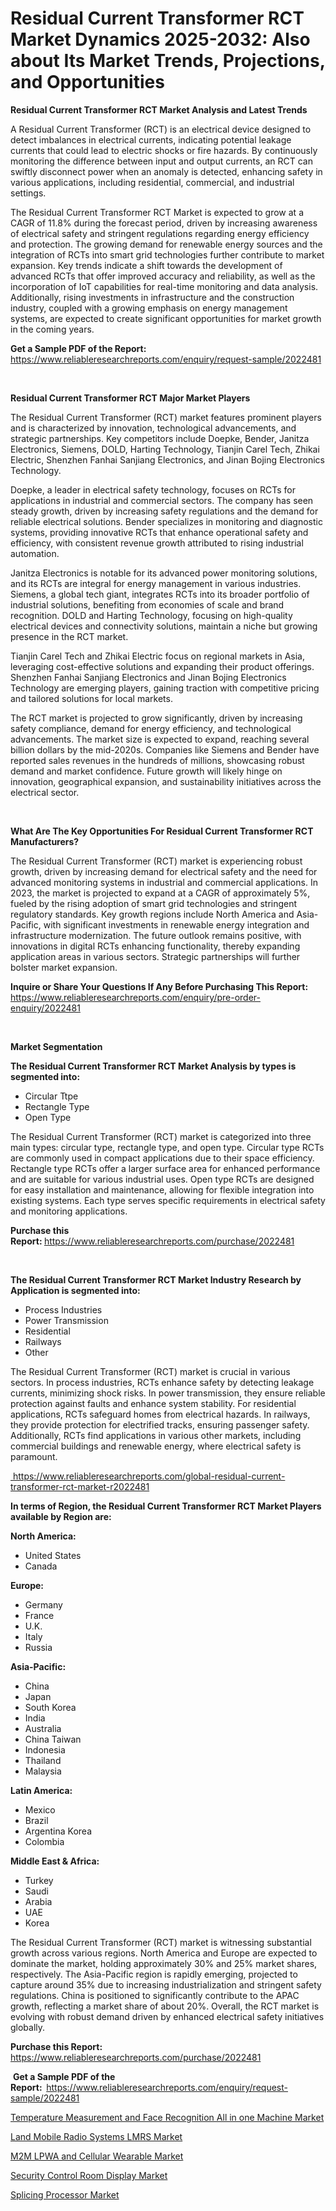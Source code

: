 <p><h1>Residual Current Transformer RCT Market Dynamics 2025-2032: Also about Its Market Trends, Projections, and Opportunities</h1></p><p><strong>Residual Current Transformer RCT Market Analysis and Latest Trends</strong></p>
<p><p>A Residual Current Transformer (RCT) is an electrical device designed to detect imbalances in electrical currents, indicating potential leakage currents that could lead to electric shocks or fire hazards. By continuously monitoring the difference between input and output currents, an RCT can swiftly disconnect power when an anomaly is detected, enhancing safety in various applications, including residential, commercial, and industrial settings.</p><p>The Residual Current Transformer RCT Market is expected to grow at a CAGR of 11.8% during the forecast period, driven by increasing awareness of electrical safety and stringent regulations regarding energy efficiency and protection. The growing demand for renewable energy sources and the integration of RCTs into smart grid technologies further contribute to market expansion. Key trends indicate a shift towards the development of advanced RCTs that offer improved accuracy and reliability, as well as the incorporation of IoT capabilities for real-time monitoring and data analysis. Additionally, rising investments in infrastructure and the construction industry, coupled with a growing emphasis on energy management systems, are expected to create significant opportunities for market growth in the coming years.</p></p>
<p><strong>Get a Sample PDF of the Report:&nbsp;</strong> <a href="https://www.reliableresearchreports.com/enquiry/request-sample/2022481?utm_campaign=33&utm_medium=2&utm_source=Github&utm_content=ia&utm_term=29032025&utm_id=residual-current-transformer-rct">https://www.reliableresearchreports.com/enquiry/request-sample/2022481</a></p>
<p>&nbsp;</p>
<p><strong>Residual Current Transformer RCT Major Market Players</strong></p>
<p><p>The Residual Current Transformer (RCT) market features prominent players and is characterized by innovation, technological advancements, and strategic partnerships. Key competitors include Doepke, Bender, Janitza Electronics, Siemens, DOLD, Harting Technology, Tianjin Carel Tech, Zhikai Electric, Shenzhen Fanhai Sanjiang Electronics, and Jinan Bojing Electronics Technology.</p><p>Doepke, a leader in electrical safety technology, focuses on RCTs for applications in industrial and commercial sectors. The company has seen steady growth, driven by increasing safety regulations and the demand for reliable electrical solutions. Bender specializes in monitoring and diagnostic systems, providing innovative RCTs that enhance operational safety and efficiency, with consistent revenue growth attributed to rising industrial automation.</p><p>Janitza Electronics is notable for its advanced power monitoring solutions, and its RCTs are integral for energy management in various industries. Siemens, a global tech giant, integrates RCTs into its broader portfolio of industrial solutions, benefiting from economies of scale and brand recognition. DOLD and Harting Technology, focusing on high-quality electrical devices and connectivity solutions, maintain a niche but growing presence in the RCT market.</p><p>Tianjin Carel Tech and Zhikai Electric focus on regional markets in Asia, leveraging cost-effective solutions and expanding their product offerings. Shenzhen Fanhai Sanjiang Electronics and Jinan Bojing Electronics Technology are emerging players, gaining traction with competitive pricing and tailored solutions for local markets.</p><p>The RCT market is projected to grow significantly, driven by increasing safety compliance, demand for energy efficiency, and technological advancements. The market size is expected to expand, reaching several billion dollars by the mid-2020s. Companies like Siemens and Bender have reported sales revenues in the hundreds of millions, showcasing robust demand and market confidence. Future growth will likely hinge on innovation, geographical expansion, and sustainability initiatives across the electrical sector.</p></p>
<p>&nbsp;</p>
<p><strong>What Are The Key Opportunities For Residual Current Transformer RCT Manufacturers?</strong></p>
<p><p>The Residual Current Transformer (RCT) market is experiencing robust growth, driven by increasing demand for electrical safety and the need for advanced monitoring systems in industrial and commercial applications. In 2023, the market is projected to expand at a CAGR of approximately 5%, fueled by the rising adoption of smart grid technologies and stringent regulatory standards. Key growth regions include North America and Asia-Pacific, with significant investments in renewable energy integration and infrastructure modernization. The future outlook remains positive, with innovations in digital RCTs enhancing functionality, thereby expanding application areas in various sectors. Strategic partnerships will further bolster market expansion.</p></p>
<p><strong>Inquire or Share Your Questions If Any Before Purchasing This Report:</strong> <a href="https://www.reliableresearchreports.com/enquiry/pre-order-enquiry/2022481?utm_campaign=33&utm_medium=2&utm_source=Github&utm_content=ia&utm_term=29032025&utm_id=residual-current-transformer-rct">https://www.reliableresearchreports.com/enquiry/pre-order-enquiry/2022481</a></p>
<p>&nbsp;</p>
<p><strong>Market Segmentation</strong></p>
<p><strong>The Residual Current Transformer RCT Market Analysis by types is segmented into:</strong></p>
<p><ul><li>Circular Ttpe</li><li>Rectangle Type</li><li>Open Type</li></ul></p>
<p><p>The Residual Current Transformer (RCT) market is categorized into three main types: circular type, rectangle type, and open type. Circular type RCTs are commonly used in compact applications due to their space efficiency. Rectangle type RCTs offer a larger surface area for enhanced performance and are suitable for various industrial uses. Open type RCTs are designed for easy installation and maintenance, allowing for flexible integration into existing systems. Each type serves specific requirements in electrical safety and monitoring applications.</p></p>
<p><strong>Purchase this Report:&nbsp;</strong><a href="https://www.reliableresearchreports.com/purchase/2022481?utm_campaign=33&utm_medium=2&utm_source=Github&utm_content=ia&utm_term=29032025&utm_id=residual-current-transformer-rct">https://www.reliableresearchreports.com/purchase/2022481</a></p>
<p>&nbsp;</p>
<p><strong>The Residual Current Transformer RCT Market Industry Research by Application is segmented into:</strong></p>
<p><ul><li>Process Industries</li><li>Power Transmission</li><li>Residential</li><li>Railways</li><li>Other</li></ul></p>
<p><p>The Residual Current Transformer (RCT) market is crucial in various sectors. In process industries, RCTs enhance safety by detecting leakage currents, minimizing shock risks. In power transmission, they ensure reliable protection against faults and enhance system stability. For residential applications, RCTs safeguard homes from electrical hazards. In railways, they provide protection for electrified tracks, ensuring passenger safety. Additionally, RCTs find applications in various other markets, including commercial buildings and renewable energy, where electrical safety is paramount.</p></p>
<p><a href="https://www.reliableresearchreports.com/global-residual-current-transformer-rct-market-r2022481?utm_campaign=33&utm_medium=2&utm_source=Github&utm_content=ia&utm_term=29032025&utm_id=residual-current-transformer-rct">&nbsp;https://www.reliableresearchreports.com/global-residual-current-transformer-rct-market-r2022481</a></p>
<p><strong>In terms of Region, the Residual Current Transformer RCT Market Players available by Region are:</strong></p>
<p>
    <p> <strong> North America: </strong>
        <ul>
            <li>United States</li>
            <li>Canada</li>
        </ul>
        </p> 
    <p> <strong> Europe: </strong>
        <ul>
            <li>Germany</li>
            <li>France</li>
            <li>U.K.</li>
            <li>Italy</li>
            <li>Russia</li>
        </ul>
        </p> 
    <p> <strong> Asia-Pacific: </strong>
        <ul>
            <li>China</li>
            <li>Japan</li>
            <li>South Korea</li>
            <li>India</li>
            <li>Australia</li>
            <li>China Taiwan</li>
            <li>Indonesia</li>
            <li>Thailand</li>
            <li>Malaysia</li>
        </ul>
        </p> 
    <p> <strong> Latin America: </strong>
        <ul>
            <li>Mexico</li>
            <li>Brazil</li>
            <li>Argentina Korea</li>
            <li>Colombia</li>
        </ul>
        </p> 
    <p> <strong> Middle East & Africa: </strong>
        <ul>
            <li>Turkey</li>
            <li>Saudi</li>
            <li>Arabia</li>
            <li>UAE</li>
            <li>Korea</li>
        </ul>
    </p>
    </p>
<p><p>The Residual Current Transformer (RCT) market is witnessing substantial growth across various regions. North America and Europe are expected to dominate the market, holding approximately 30% and 25% market shares, respectively. The Asia-Pacific region is rapidly emerging, projected to capture around 35% due to increasing industrialization and stringent safety regulations. China is positioned to significantly contribute to the APAC growth, reflecting a market share of about 20%. Overall, the RCT market is evolving with robust demand driven by enhanced electrical safety initiatives globally.</p></p>
<p><strong>Purchase this Report: </strong><a href="https://www.reliableresearchreports.com/purchase/2022481?utm_campaign=33&utm_medium=2&utm_source=Github&utm_content=ia&utm_term=29032025&utm_id=residual-current-transformer-rct">https://www.reliableresearchreports.com/purchase/2022481</a></p>
<p>&nbsp;<strong>Get a Sample PDF of the Report:&nbsp;&nbsp;</strong><a href="https://www.reliableresearchreports.com/enquiry/request-sample/2022481?utm_campaign=33&utm_medium=2&utm_source=Github&utm_content=ia&utm_term=29032025&utm_id=residual-current-transformer-rct">https://www.reliableresearchreports.com/enquiry/request-sample/2022481</a></p>
<p><strong></strong></p>
<p><p><a href="https://github.com/lateshab69/Market-Research-Report-List-1/blob/main/temperature-measurement-and-face-recognition-all-in-one-machine-market.md?utm_campaign=33&utm_medium=2&utm_source=Github&utm_content=ia&utm_term=29032025&utm_id=residual-current-transformer-rct">Temperature Measurement and Face Recognition All in one Machine Market</a></p><p><a href="https://github.com/elvutedipela/Market-Research-Report-List-1/blob/main/land-mobile-radio-systems-lmrs-market.md?utm_campaign=33&utm_medium=2&utm_source=Github&utm_content=ia&utm_term=29032025&utm_id=residual-current-transformer-rct">Land Mobile Radio Systems LMRS Market</a></p><p><a href="https://github.com/nkbaroga/Market-Research-Report-List-1/blob/main/m2m-lpwa-and-cellular-wearable-market.md?utm_campaign=33&utm_medium=2&utm_source=Github&utm_content=ia&utm_term=29032025&utm_id=residual-current-transformer-rct">M2M LPWA and Cellular Wearable Market</a></p><p><a href="https://github.com/ritooesiaba/Market-Research-Report-List-1/blob/main/security-control-room-display-market.md?utm_campaign=33&utm_medium=2&utm_source=Github&utm_content=ia&utm_term=29032025&utm_id=residual-current-transformer-rct">Security Control Room Display Market</a></p><p><a href="https://github.com/hedbomkrahe/Market-Research-Report-List-1/blob/main/splicing-processor-market.md?utm_campaign=33&utm_medium=2&utm_source=Github&utm_content=ia&utm_term=29032025&utm_id=residual-current-transformer-rct">Splicing Processor Market</a></p></p>